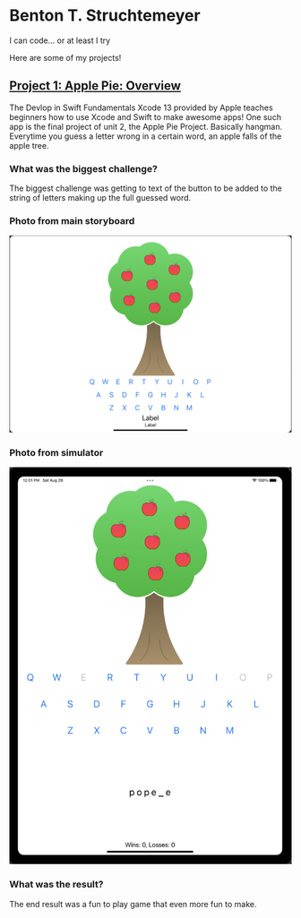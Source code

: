 # **Benton T. Struchtemeyer**

I can code... or at least I try

Here are some of my projects!

## **[Project 1: Apple Pie: Overview](https://github.com/swiftlyBenton/Apple-Pie-Project)**

The Devlop in Swift Fundamentals Xcode 13 provided by Apple teaches beginners how to use Xcode and Swift to make awesome apps!
One such app is the final project of unit 2, the Apple Pie Project. Basically hangman. Everytime you guess a letter wrong in a certain word, an apple falls of the apple tree. 

### **What was the biggest challenge?**

The biggest challenge was getting to text of the button to be added to the string of letters making up the full guessed word. 


### Photo from main storyboard

![](/Images/Photo%20From%20Main%20Storyboard%202022-08-20%20at%2011.58.57%20AM.png)


### Photo from simulator

![](/Images/Photo%20From%20Simulator.png)


### **What was the result?**

The end result was a fun to play game that even more fun to make.
